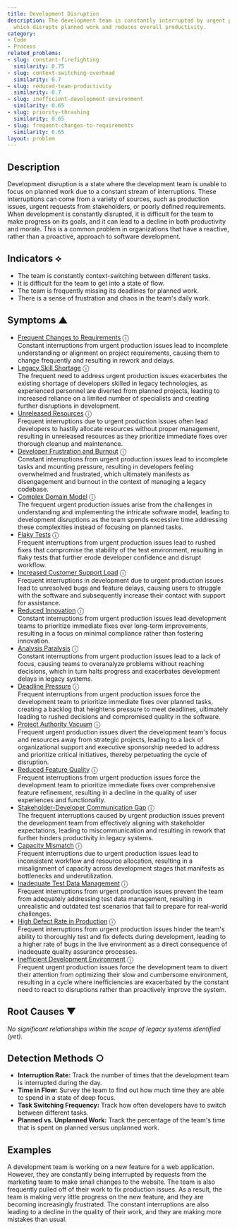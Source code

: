 ```yaml
---
title: Development Disruption
description: The development team is constantly interrupted by urgent production issues,
  which disrupts planned work and reduces overall productivity.
category:
- Code
- Process
related_problems:
- slug: constant-firefighting
  similarity: 0.75
- slug: context-switching-overhead
  similarity: 0.7
- slug: reduced-team-productivity
  similarity: 0.7
- slug: inefficient-development-environment
  similarity: 0.65
- slug: priority-thrashing
  similarity: 0.65
- slug: frequent-changes-to-requirements
  similarity: 0.65
layout: problem
---
```


## Description
Development disruption is a state where the development team is unable to focus on planned work due to a constant stream of interruptions. These interruptions can come from a variety of sources, such as production issues, urgent requests from stakeholders, or poorly defined requirements. When development is constantly disrupted, it is difficult for the team to make progress on its goals, and it can lead to a decline in both productivity and morale. This is a common problem in organizations that have a reactive, rather than a proactive, approach to software development.


## Indicators ⟡
- The team is constantly context-switching between different tasks.
- It is difficult for the team to get into a state of flow.
- The team is frequently missing its deadlines for planned work.
- There is a sense of frustration and chaos in the team's daily work.


## Symptoms ▲

- [Frequent Changes to Requirements](frequent-changes-to-requirements.md) <span class="info-tooltip" title="Confidence: 0.598, Strength: 0.829">ⓘ</span>
<br/>  Constant interruptions from urgent production issues lead to incomplete understanding or alignment on project requirements, causing them to change frequently and resulting in rework and delays.
- [Legacy Skill Shortage](legacy-skill-shortage.md) <span class="info-tooltip" title="Confidence: 0.552, Strength: 0.804">ⓘ</span>
<br/>  The frequent need to address urgent production issues exacerbates the existing shortage of developers skilled in legacy technologies, as experienced personnel are diverted from planned projects, leading to increased reliance on a limited number of specialists and creating further disruptions in development.
- [Unreleased Resources](unreleased-resources.md) <span class="info-tooltip" title="Confidence: 0.525, Strength: 0.810">ⓘ</span>
<br/>  Frequent interruptions due to urgent production issues often lead developers to hastily allocate resources without proper management, resulting in unreleased resources as they prioritize immediate fixes over thorough cleanup and maintenance.
- [Developer Frustration and Burnout](developer-frustration-and-burnout.md) <span class="info-tooltip" title="Confidence: 0.520, Strength: 0.721">ⓘ</span>
<br/>  Constant interruptions from urgent production issues lead to incomplete tasks and mounting pressure, resulting in developers feeling overwhelmed and frustrated, which ultimately manifests as disengagement and burnout in the context of managing a legacy codebase.
- [Complex Domain Model](complex-domain-model.md) <span class="info-tooltip" title="Confidence: 0.508, Strength: 0.715">ⓘ</span>
<br/>  The frequent urgent production issues arise from the challenges in understanding and implementing the intricate software model, leading to development disruptions as the team spends excessive time addressing these complexities instead of focusing on planned tasks.
- [Flaky Tests](flaky-tests.md) <span class="info-tooltip" title="Confidence: 0.488, Strength: 0.814">ⓘ</span>
<br/>  Frequent interruptions from urgent production issues lead to rushed fixes that compromise the stability of the test environment, resulting in flaky tests that further erode developer confidence and disrupt workflow.
- [Increased Customer Support Load](increased-customer-support-load.md) <span class="info-tooltip" title="Confidence: 0.485, Strength: 0.728">ⓘ</span>
<br/>  Frequent interruptions in development due to urgent production issues lead to unresolved bugs and feature delays, causing users to struggle with the software and subsequently increase their contact with support for assistance.
- [Reduced Innovation](reduced-innovation.md) <span class="info-tooltip" title="Confidence: 0.449, Strength: 0.914">ⓘ</span>
<br/>  Constant interruptions from urgent production issues lead development teams to prioritize immediate fixes over long-term improvements, resulting in a focus on minimal compliance rather than fostering innovation.
- [Analysis Paralysis](analysis-paralysis.md) <span class="info-tooltip" title="Confidence: 0.410, Strength: 0.821">ⓘ</span>
<br/>  Constant interruptions from urgent production issues lead to a lack of focus, causing teams to overanalyze problems without reaching decisions, which in turn halts progress and exacerbates development delays in legacy systems.
- [Deadline Pressure](deadline-pressure.md) <span class="info-tooltip" title="Confidence: 0.381, Strength: 0.801">ⓘ</span>
<br/>  Frequent interruptions from urgent production issues force the development team to prioritize immediate fixes over planned tasks, creating a backlog that heightens pressure to meet deadlines, ultimately leading to rushed decisions and compromised quality in the software.
- [Project Authority Vacuum](project-authority-vacuum.md) <span class="info-tooltip" title="Confidence: 0.364, Strength: 0.786">ⓘ</span>
<br/>  Frequent urgent production issues divert the development team's focus and resources away from strategic projects, leading to a lack of organizational support and executive sponsorship needed to address and prioritize critical initiatives, thereby perpetuating the cycle of disruption.
- [Reduced Feature Quality](reduced-feature-quality.md) <span class="info-tooltip" title="Confidence: 0.360, Strength: 0.877">ⓘ</span>
<br/>  Frequent interruptions from urgent production issues force the development team to prioritize immediate fixes over comprehensive feature refinement, resulting in a decline in the quality of user experiences and functionality.
- [Stakeholder-Developer Communication Gap](stakeholder-developer-communication-gap.md) <span class="info-tooltip" title="Confidence: 0.345, Strength: 0.759">ⓘ</span>
<br/>  The frequent interruptions caused by urgent production issues prevent the development team from effectively aligning with stakeholder expectations, leading to miscommunication and resulting in rework that further hinders productivity in legacy systems.
- [Capacity Mismatch](capacity-mismatch.md) <span class="info-tooltip" title="Confidence: 0.315, Strength: 0.756">ⓘ</span>
<br/>  Frequent interruptions due to urgent production issues lead to inconsistent workflow and resource allocation, resulting in a misalignment of capacity across development stages that manifests as bottlenecks and underutilization.
- [Inadequate Test Data Management](inadequate-test-data-management.md) <span class="info-tooltip" title="Confidence: 0.313, Strength: 0.785">ⓘ</span>
<br/>  Frequent interruptions from urgent production issues prevent the team from adequately addressing test data management, resulting in unrealistic and outdated test scenarios that fail to prepare for real-world challenges.
- [High Defect Rate in Production](high-defect-rate-in-production.md) <span class="info-tooltip" title="Confidence: 0.309, Strength: 0.721">ⓘ</span>
<br/>  Frequent interruptions from urgent production issues hinder the team's ability to thoroughly test and fix defects during development, leading to a higher rate of bugs in the live environment as a direct consequence of inadequate quality assurance processes.
- [Inefficient Development Environment](inefficient-development-environment.md) <span class="info-tooltip" title="Confidence: 0.302, Strength: 0.698">ⓘ</span>
<br/>  Frequent urgent production issues force the development team to divert their attention from optimizing their slow and cumbersome environment, resulting in a cycle where inefficiencies are exacerbated by the constant need to react to disruptions rather than proactively improve the system.

## Root Causes ▼

*No significant relationships within the scope of legacy systems identified (yet).*

## Detection Methods ○
- **Interruption Rate:** Track the number of times that the development team is interrupted during the day.
- **Time in Flow:** Survey the team to find out how much time they are able to spend in a state of deep focus.
- **Task Switching Frequency:** Track how often developers have to switch between different tasks.
- **Planned vs. Unplanned Work:** Track the percentage of the team's time that is spent on planned versus unplanned work.


## Examples
A development team is working on a new feature for a web application. However, they are constantly being interrupted by requests from the marketing team to make small changes to the website. The team is also frequently pulled off of their work to fix production issues. As a result, the team is making very little progress on the new feature, and they are becoming increasingly frustrated. The constant interruptions are also leading to a decline in the quality of their work, and they are making more mistakes than usual.
